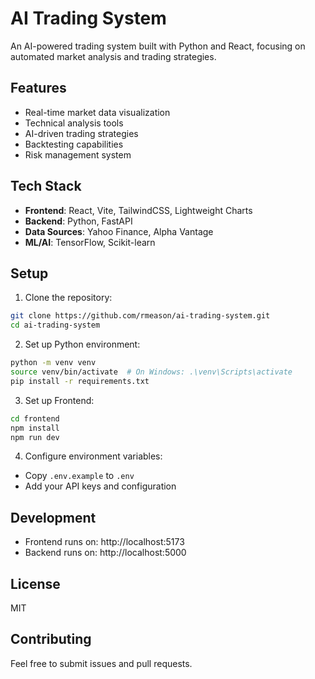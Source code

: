 ﻿# AI Trading System

An AI-powered trading system built with Python and React, focusing on automated market analysis and trading strategies.

## Features

- Real-time market data visualization
- Technical analysis tools
- AI-driven trading strategies
- Backtesting capabilities
- Risk management system

## Tech Stack

- **Frontend**: React, Vite, TailwindCSS, Lightweight Charts
- **Backend**: Python, FastAPI
- **Data Sources**: Yahoo Finance, Alpha Vantage
- **ML/AI**: TensorFlow, Scikit-learn

## Setup

1. Clone the repository:
```bash
git clone https://github.com/rmeason/ai-trading-system.git
cd ai-trading-system
```

2. Set up Python environment:
```bash
python -m venv venv
source venv/bin/activate  # On Windows: .\venv\Scripts\activate
pip install -r requirements.txt
```

3. Set up Frontend:
```bash
cd frontend
npm install
npm run dev
```

4. Configure environment variables:
- Copy `.env.example` to `.env`
- Add your API keys and configuration

## Development

- Frontend runs on: http://localhost:5173
- Backend runs on: http://localhost:5000

## License

MIT

## Contributing

Feel free to submit issues and pull requests.